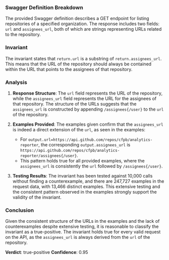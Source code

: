 ### Swagger Definition Breakdown
The provided Swagger definition describes a GET endpoint for listing repositories of a specified organization. The response includes two fields: `url` and `assignees_url`, both of which are strings representing URLs related to the repository.

### Invariant
The invariant states that `return.url` is a substring of `return.assignees_url`. This means that the URL of the repository should always be contained within the URL that points to the assignees of that repository.

### Analysis
1. **Response Structure**: The `url` field represents the URL of the repository, while the `assignees_url` field represents the URL for the assignees of that repository. The structure of the URLs suggests that the `assignees_url` is constructed by appending `/assignees{/user}` to the `url` of the repository.

2. **Examples Provided**: The examples given confirm that the `assignees_url` is indeed a direct extension of the `url`, as seen in the examples:
   - For `output.url=https://api.github.com/repos/cfpb/analytics-reporter`, the corresponding `output.assignees_url` is `https://api.github.com/repos/cfpb/analytics-reporter/assignees{/user}`.
   - This pattern holds true for all provided examples, where the `assignees_url` is consistently the `url` followed by `/assignees{/user}`.

3. **Testing Results**: The invariant has been tested against 10,000 calls without finding a counterexample, and there are 247,727 examples in the request data, with 13,466 distinct examples. This extensive testing and the consistent pattern observed in the examples strongly support the validity of the invariant.

### Conclusion
Given the consistent structure of the URLs in the examples and the lack of counterexamples despite extensive testing, it is reasonable to classify the invariant as a true-positive. The invariant holds true for every valid request on the API, as the `assignees_url` is always derived from the `url` of the repository. 

**Verdict**: true-positive
**Confidence**: 0.95

